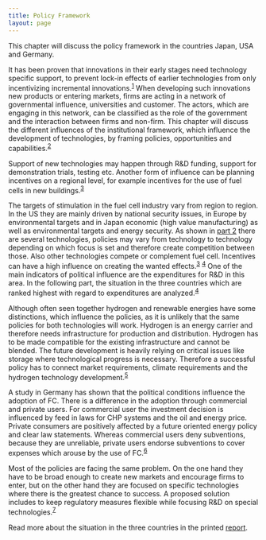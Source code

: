 ```yaml
---
title: Policy Framework
layout: page
---
```

This chapter will discuss the policy framework in the countries Japan, USA and Germany.

It has been proven that innovations in their early stages need technology specific support, to prevent lock-in effects of earlier technologies from only incentivizing incremental innovations.<sup>[1]</sup>  When developing such innovations new products or entering markets, firms are acting in a network of governmental influence, universities and customer. The actors, which are engaging in this network, can be classified as the role of the government and the interaction between firms and non-firm. This chapter will discuss the different influences of the institutional framework, which influence the development of technologies, by framing policies, opportunities and capabilities.<sup>[2] </sup> </br>

Support of new technologies may happen through R&D funding, support for demonstration trials, testing etc. Another form of influence can be planning incentives on a regional level, for example incentives for the use of fuel cells in new buildings.<sup>[3] </sup> </br>

The targets of stimulation in the fuel cell industry vary from region to region. In the US they are mainly driven by national security issues, in Europe by environmental targets and in Japan economic (high value manufacturing) as well as environmental targets and energy security. As shown in <a href="http://bambugms.github.io/Industry-Analysis-Report/2ProductPerspective/">part 2</a> there are several technologies, policies may vary from technology to technology depending on which focus is set and therefore create competition between those. Also other technologies compete or complement fuel cell. Incentives can have a high influence on creating the wanted effects.<sup>[3]</sup> <sup>[4]</sup>    One of the main indicators of political influence are the expenditures for R&D in this area. In the following part, the situation in the three countries which are ranked highest with regard to expenditures are analyzed.<sup>[4]</sup> </br>

Although often seen together hydrogen and renewable energies have some distinctions, which influence the policies, as it is unlikely that the same policies for both technologies will work. Hydrogen is an energy carrier and therefore needs infrastructure for production and distribution. Hydrogen has to be made compatible for the existing infrastructure and cannot be blended. The future development is heavily relying on critical issues like storage where technological progress is necessary. Therefore a successful policy has to connect market requirements, climate requirements and the hydrogen technology development.<sup>[5]</sup> </br>

A study in Germany has shown that the political conditions influence the adoption of FC. There is a difference in the adoption through commercial and private users. For commercial user the investment decision is influenced by feed in laws for CHP systems and the oil and energy price. Private consumers are positively affected by a future oriented energy policy and clear law statements.  Whereas commercial users deny subventions, because they are unreliable, private users endorse subventions to cover expenses which arouse by the use of FC.<sup>[6]</sup> </br>

Most of the policies are facing the same problem. On the one hand they have to be broad enough to create new markets and encourage firms to enter, but on the other hand they are focused on specific technologies where there is the greatest chance to success. A proposed solution includes to keep regulatory measures flexible while focusing R&D on special technologies.<sup>[7]</sup> </br>

Read more about the situation in the three countries in the printed <a href="https://github.com/BambuGMS/Industry-Analysis-Report/public/Report.pdf">report</a>.



[1]: http://www.sciencedirect.com/science/article/pii/S0301421509002006
[2]: http://www.sciencedirect.com/science/article/pii/S0048733309001152
[3]: http://www.sciencedirect.com/science/article/pii/S0360319914031383
[4]: ftp://ftp.ecn.nl/pub/www/library/report/2006/e06046.pdf
[5]: http://www.sciencedirect.com/science/article/pii/S0301421509002006
[6]: http://www.sciencedirect.com/science/article/pii/S0301421507004806
[7]: http://www.sciencedirect.com/science/article/pii/S0301421506002813
